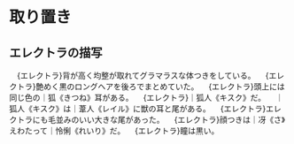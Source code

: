 # 取り置き
## エレクトラの描写
　{エレクトラ}背が高く均整が取れてグラマラスな体つきをしている。
　{エレクトラ}艶めく黒のロングヘアを後ろでまとめていた。
　{エレクトラ}頭上には同じ色の｜狐《きつね》耳がある。
　{エレクトラ}｜狐人《キスク》だ。
　｜狐人《キスク》は｜葦人《レイル》に獣の耳と尾がある。
　{エレクトラ}エレクトラにも毛並みのいい大きな尾があった。
　{エレクトラ}顔つきは｜冴《さ》えわたって｜怜悧《れいり》だ。
　{エレクトラ}瞳は黒い。


